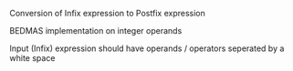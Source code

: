 Conversion of Infix expression to Postfix expression

BEDMAS implementation on integer operands

Input (Infix) expression should have operands / operators seperated by a white space
